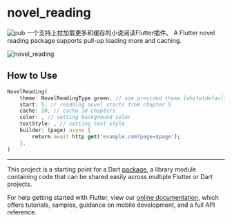 # novel_reading
![pub](https://img.shields.io/pub/v/novel_reading)
一个支持上拉加载更多和缓存的小说阅读Flutter插件。
A Flutter novel reading package supports pull-up loading more and caching.

<img src="./novel_reading.gif" alt="novel_reading" style="width=400px" />	

## How to Use

```dart
NovelReading(
    theme: NovelReadingType.green, // use provided theme [white(default), black, green, pink]
    start: 5, // readding novel starts from chapter 5
    cache: 10, // cache 10 chapters
    color: , // setting background color
    textStyle: , // setting text style
    builder: (page) async {
        return await http.get('example.com?page=$page');
    },
)

```

---
This project is a starting point for a Dart
[package](https://flutter.dev/developing-packages/),
a library module containing code that can be shared easily across
multiple Flutter or Dart projects.

For help getting started with Flutter, view our 
[online documentation](https://flutter.dev/docs), which offers tutorials, 
samples, guidance on mobile development, and a full API reference.
